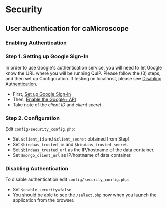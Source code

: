 # Security
## User authentication for caMicroscope 

### Enabling Authentication

### Step 1. Setting up Google Sign-In

In order to use Google's authentication service, you will need to let Google know the URL where you will be running QuIP.  Please follow the (3) steps, and then set up Configuration.  If testing on localhost, please see [Disabling Authentication](https://github.com/camicroscope/Security/blob/release/README.md#disabling-authentication).

* First, [Set up Google Sign-In](https://developers.google.com/+/web/signin/#set_up_google_sign-in_for_google)
* Then, [Enable the Google+ API](https://developers.google.com/+/web/signin/#enable_the_google_api)
* Take note of the *client ID* and *client secret*

### Step 2. Configuration

Edit `config/security_config.php`:

* Set `$client_id` and `$client_secret` obtained from Step1.
* Set `$bindaas_trusted_id` and `$bindaas_trusted_secret`.
* Set `$bindaas_trusted_url` as the IP/hostname of the data container.
* Set `$mongo_client_url` as IP/hostname of data container.  


### Disabling Authentication

To disable authentication edit `config/security_config.php`:

* Set `$enable_security=false`
* You should be able to see the `/select.php` now when you launch the application from the browser.

